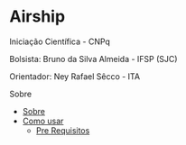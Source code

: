 # Airship

Iniciação Científica - CNPq

Bolsista: Bruno da Silva Almeida - IFSP (SJC)  
<p> Orientador: Ney Rafael Sêcco - ITA </p>


<p id="#Sobre">Sobre </p>

<!--ts-->

   * [Sobre](#Sobre)
   * [Como usar](#como-usar)
      * [Pre Requisitos](#pre-requisitos)
      
<!--te-->
